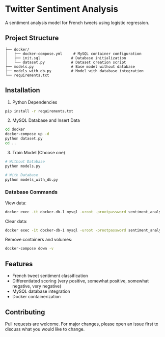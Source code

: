 # Twitter Sentiment Analysis

A sentiment analysis model for French tweets using logistic regression.

## Project Structure
```
├── docker/
│   ├── docker-compose.yml     # MySQL container configuration
│   ├── init.sql              # Database initialization
│   └── dataset.py            # Dataset creation script
├── models.py                 # Base model without database
├── models_with_db.py         # Model with database integration
└── requirements.txt
```

## Installation

1. Python Dependencies
```bash
pip install -r requirements.txt
```

2. MySQL Database and Insert Data
```bash
cd docker
docker-compose up -d
python dataset.py
cd ..
```

3. Train Model (Choose one)
```bash
# Without Database
python models.py

# With Database
python models_with_db.py
```

### Database Commands

View data:
```bash
docker exec -it docker-db-1 mysql -uroot -prootpassword sentiment_analysis -e "SELECT * FROM tweets;"
```

Clear data:
```bash
docker exec -it docker-db-1 mysql -uroot -prootpassword sentiment_analysis -e "DELETE FROM tweets;"
```

Remove containers and volumes:
```bash
docker-compose down -v
```

## Features
- French tweet sentiment classification
- Differentiated scoring (very positive, somewhat positive, somewhat negative, very negative)
- MySQL database integration
- Docker containerization

## Contributing
Pull requests are welcome. For major changes, please open an issue first to discuss what you would like to change.